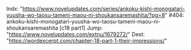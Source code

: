 Indx: "https://www.novelupdates.com/series/ankoku-kishi-monogatari-yuusha-wo-taosu-tameni-maou-ni-shoukansaremashita/?pg=8"
#404: ankoku-kishi-monogatari-yuusha-wo-taosu-tameni-maou-ni-shoukansaremashita [c18 part1]
Jump: "https://www.novelupdates.com/extnu/1679272/"
Dest: "https://wordexcerpt.com/chapter-18-part-1-their-impressions/"
